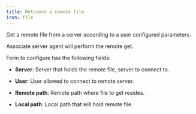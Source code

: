 ```yaml
---
title: Retrieve a remote file
icon: file
---
```


Get a remote file from a server according to a user configured parameters.

Associate server agent will perform the remote get.

Form to configure has the following fields:

- **Server**: Server that holds the remote file, server to connect to.

- **User**: User allowed to connect to remote server.

- **Remote path**: Remote path where file to get resides.

- **Local path**: Local path that will hold remote file.

